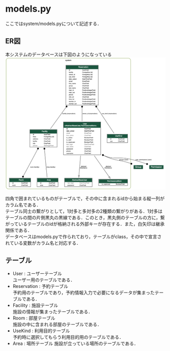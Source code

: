 # models.py
ここではsystem/models.pyについて記述する．

## ER図
本システムのデータベースは下図のようになっている
![ER図](../img/graph_system.png)

四角で囲まれているものがテーブルで，その中に含まれるidから始まる縦一列がカラム名である．  
テーブル同士の繋がりとして，1対多と多対多の2種類の繋がりがある．1対多はテーブルの間の片側黒丸の黒線である．このとき，黒丸側のテーブルの方に，繋がっているテーブルのidが格納される外部キーが存在する．また，白矢印は継承関係である．  
データベースはmodels.pyで作られており，テーブルがclass，その中で宣言されている変数がカラム名と対応する．

## テーブル
- User : ユーザーテーブル  
  ユーザー用のテーブルである．
- Reservation : 予約テーブル  
  予約用のテーブルであり，予約情報入力で必要になるデータが集まったテーブルである．
- Facility : 施設テーブル  
  施設の情報が集まったテーブルである．
- Room : 部屋テーブル  
  施設の中に含まれる部屋のテーブルである．
- UseKind : 利用目的テーブル   
  予約時に選択してもらう利用目的用のテーブルである．
- Area : 場所テーブル
  施設が立っている場所のテーブルである．